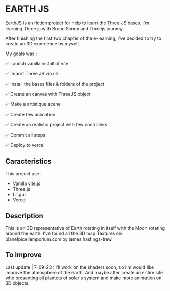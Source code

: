 # EARTH JS 

EarthJS is an fiction project for help to learn the Three.JS bases. 
I'm learning Three.js with Bruno Simon and Threejs.journey. 

After finishing the first two chapter of the e-learning, i've decided to try to create an 3D experience by myself. 

My goals was : 

✅ Launch vanilla install of vite 

✅ Import Three JS via cli 

✅ Install the bases files & folders of the project 

✅ Create an canvas with ThreeJS object 

✅ Make a artistique scene 

✅ Create few animation

✅ Create an realistic project with few controllers 

✅ Commit all steps 

✅ Deploy to vercel 

## Caracteristics 

This project use : 
- Vanilla vite.js 
- Three.js 
- Lil.gui 
- Vercel 

## Description 

This is an 3D representative of Earth rotating in itself with the Moon rotating around the earth. 
I've found all the 3D map Textures on planetpicellemporium.com by james hastings-trew.

## To improve 

Last update  | 7-09-23 : I'll work on the shaders soon, so i'm would like improve the atmosphere of the earth. And maybe after create an entire site who presenting all plantets of solar's system and make more animation on 3D objects. 